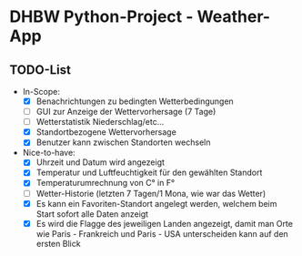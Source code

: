 # DHBW Python-Project - Weather-App

## TODO-List
- In-Scope:
  - [x] Benachrichtungen zu bedingten Wetterbedingungen
  - [ ] GUI zur Anzeige der Wettervorhersage (7 Tage)
  - [ ] Wetterstatistik Niederschlag/etc...
  - [x] Standortbezogene Wettervorhersage
  - [x] Benutzer kann zwischen Standorten wechseln

- Nice-to-have:
  - [x] Uhrzeit und Datum wird angezeigt
  - [x] Temperatur und Luftfeuchtigkeit für den gewählten Standort
  - [x] Temperaturumrechnung von C° in F°
  - [ ] Wetter-Historie (letzten 7 Tagen/1 Mona, wie war das Wetter)
  - [x] Es kann ein Favoriten-Standort angelegt werden, welchem beim Start sofort alle Daten anzeigt
  - [x] Es wird die Flagge des jeweiligen Landen angezeigt, damit man Orte wie Paris - Frankreich und Paris - USA unterscheiden kann auf den ersten Blick

